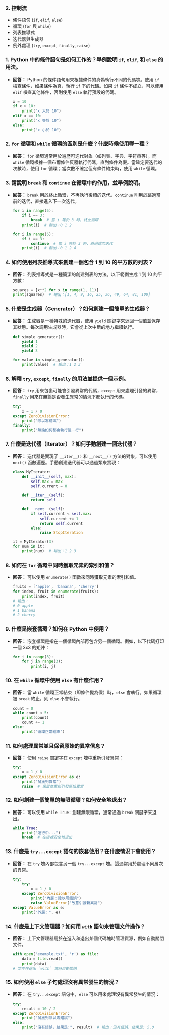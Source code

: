 ### 2. **控制流**
   - 條件語句 (`if`, `elif`, `else`)
   - 循環 (`for` 與 `while`)
   - 列表推導式
   - 迭代器與生成器
   - 例外處理 (`try`, `except`, `finally`, `raise`)


### 1. **Python 中的條件語句是如何工作的？舉例說明 `if`, `elif`, 和 `else` 的用法。**
   - **回答：** Python 的條件語句用來根據條件的真偽執行不同的代碼塊。使用 `if` 檢查條件，如果條件為真，執行 `if` 下的代碼。如果 `if` 條件不成立，可以使用 `elif` 檢查其他條件，否則使用 `else` 執行預設的代碼。
     ```python
     x = 10
     if x > 10:
         print("x 大於 10")
     elif x == 10:
         print("x 等於 10")
     else:
         print("x 小於 10")
     ```

### 2. **`for` 循環和 `while` 循環的區別是什麼？什麼時候使用哪一種？**
   - **回答：** `for` 循環通常用於遍歷可迭代對象（如列表、字典、字符串等），而 `while` 循環根據一個布爾條件反覆執行代碼，直到條件為假。當確定要迭代的次數時，使用 `for` 循環；當次數不確定但有條件約束時，使用 `while` 循環。

### 3. **請說明 `break` 和 `continue` 在循環中的作用，並舉例說明。**
   - **回答：** `break` 用於終止循環，不再執行後續的迭代。`continue` 則用於跳過當前的迭代，直接進入下一次迭代。
     ```python
     for i in range(5):
         if i == 3:
             break  # 當 i 等於 3 時，終止循環
         print(i)  # 輸出：0 1 2

     for i in range(5):
         if i == 3:
             continue  # 當 i 等於 3 時，跳過這次迭代
         print(i)  # 輸出：0 1 2 4
     ```

### 4. **如何使用列表推導式來創建一個包含 1 到 10 的平方數的列表？**
   - **回答：** 列表推導式是一種簡潔的創建列表的方法。以下範例生成 1 到 10 的平方數：
     ```python
     squares = [x**2 for x in range(1, 11)]
     print(squares)  # 輸出：[1, 4, 9, 16, 25, 36, 49, 64, 81, 100]
     ```

### 5. **什麼是生成器（Generator）？如何創建一個簡單的生成器？**
   - **回答：** 生成器是一種特殊的迭代器，使用 `yield` 關鍵字來返回一個值並保存其狀態。每次調用生成器時，它會從上次中斷的地方繼續執行。
     ```python
     def simple_generator():
         yield 1
         yield 2
         yield 3

     for value in simple_generator():
         print(value)  # 輸出：1 2 3
     ```

### 6. **解釋 `try`, `except`, `finally` 的用法並提供一個示例。**
   - **回答：** `try` 用來包裹可能會引發異常的代碼，`except` 用來處理引發的異常，`finally` 用來在無論是否發生異常的情況下都執行的代碼。
     ```python
     try:
         x = 1 / 0
     except ZeroDivisionError:
         print("除以零錯誤")
     finally:
         print("無論如何都會執行這一行")
     ```

### 7. **什麼是迭代器（Iterator）？如何手動創建一個迭代器？**
   - **回答：** 迭代器是實現了 `__iter__()` 和 `__next__()` 方法的對象，可以使用 `next()` 函數遍歷。手動創建迭代器可以通過類來實現：
     ```python
     class MyIterator:
         def __init__(self, max):
             self.max = max
             self.current = 0

         def __iter__(self):
             return self

         def __next__(self):
             if self.current < self.max:
                 self.current += 1
                 return self.current
             else:
                 raise StopIteration

     it = MyIterator(3)
     for num in it:
         print(num)  # 輸出：1 2 3
     ```

### 8. **如何在 `for` 循環中同時獲取元素的索引和值？**
   - **回答：** 可以使用 `enumerate()` 函數來同時獲取元素的索引和值。
     ```python
     fruits = ['apple', 'banana', 'cherry']
     for index, fruit in enumerate(fruits):
         print(index, fruit)
     # 輸出：
     # 0 apple
     # 1 banana
     # 2 cherry
     ```

### 9. **什麼是嵌套循環？如何在 Python 中使用？**
   - **回答：** 嵌套循環是指在一個循環內部再包含另一個循環。例如，以下代碼打印一個 3x3 的矩陣：
     ```python
     for i in range(3):
         for j in range(3):
             print(i, j)
     ```

### 10. **在 `while` 循環中使用 `else` 有什麼作用？**
   - **回答：** 當 `while` 循環正常結束（即條件變為假）時，`else` 會執行。如果循環被 `break` 終止，則 `else` 不會執行。
     ```python
     count = 0
     while count < 5:
         print(count)
         count += 1
     else:
         print("循環正常結束")
     ```

### 11. **如何處理異常並且保留原始的異常信息？**
   - **回答：** 使用 `raise` 關鍵字在 `except` 塊中重新引發異常：
     ```python
     try:
         x = 1 / 0
     except ZeroDivisionError as e:
         print("捕獲到異常")
         raise  # 保留並重新引發原始異常
     ```

### 12. **如何創建一個簡單的無限循環？如何安全地退出？**
   - **回答：** 可以使用 `while True:` 創建無限循環，通常通過 `break` 關鍵字來退出。
     ```python
     while True:
         print("運行中...")
         break  # 在這裡安全地退出
     ```

### 13. **什麼是 `try...except` 語句的嵌套使用？在什麼情況下會使用？**
   - **回答：** 在 `try` 塊內部包含另一個 `try...except` 塊。這通常用於處理不同層次的異常。
     ```python
     try:
         try:
             x = 1 / 0
         except ZeroDivisionError:
             print("內層：除以零錯誤")
             raise ValueError("故意引發新異常")
     except ValueError as e:
         print("外層：", e)
     ```

### 14. **什麼是上下文管理器？如何用 `with` 語句來管理文件操作？**
   - **回答：** 上下文管理器用於在進入和退出某個代碼塊時管理資源，例如自動關閉文件。
     ```python
     with open('example.txt', 'r') as file:
         data = file.read()
         print(data)
     # 文件在退出 `with` 塊時自動關閉
     ```

### 15. **如何使用 `else` 子句處理沒有異常發生的情況？**
   - **回答：** 在 `try...except` 語句中，`else` 可以用來處理沒有異常發生的情況：
     ```python
     try:
         result = 10 / 2
     except ZeroDivisionError:
         print("捕獲到除以零錯誤")
     else:
         print("沒有錯誤，結果是:", result)  # 輸出：沒有錯誤，結果是: 5.0
     ```
